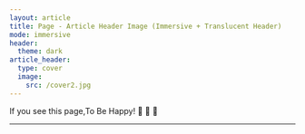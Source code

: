 ```yaml
---
layout: article
title: Page - Article Header Image (Immersive + Translucent Header)
mode: immersive
header:
  theme: dark
article_header:
  type: cover
  image:
    src: /cover2.jpg
---
```


If you see this page,To Be Happy! :ghost: :ghost: :ghost:

<!--more-->

---

